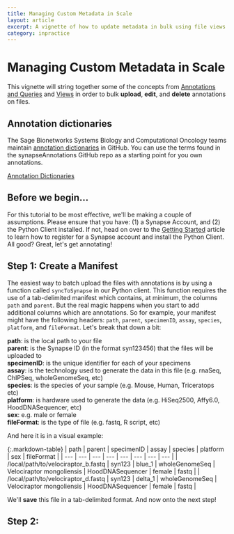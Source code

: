 ```yaml
---
title: Managing Custom Metadata in Scale
layout: article
excerpt: A vignette of how to update metadata in bulk using file views and programmatic clients.
category: inpractice
---
```


# Managing Custom Metadata in Scale

This vignette will string together some of the concepts from [Annotations and Queries](/articles/annotation_and_query.md) and [Views](/articles/views.md) in order to bulk **upload**, **edit**, and **delete** annotations on files. 

## Annotation dictionaries
The Sage Bionetworks Systems Biology and Computational Oncology teams maintain [annotation dictionaries](https://github.com/sage-bionetworks/synapseAnnotations) in GitHub. You can use the terms found in the synapseAnnotations GitHub repo as a starting point for you own annotations.

 <a href="https://github.com/sage-bionetworks/synapseAnnotations" target="_blank" class="btn btn-info btn-lg active" role="button" aria-pressed="true">Annotation Dictionaries</a>

## Before we begin...
For this tutorial to be most effective, we'll be making a couple of assumptions. Please ensure that you have: (1) a Synapse Account, and (2) the Python Client installed. If not, head on over to the [Getting Started](/articles/getting_started.md) article to learn how to register for a Synapse account and install the Python Client. All good? Great, let's get annotating!

## Step 1: Create a Manifest
The easiest way to batch upload the files with annotations is by using a function called `syncToSynapse` in our Python client. This function requires the use of a tab-delimited manifest which contains, at minimum, the columns `path` and `parent`. But the real magic happens when you start to add additional columns which are annotations. So for example, your manifest might have the following headers: `path`, `parent`, `specimenID`, `assay`, `species`, `platform`, and `fileFormat`. Let's break that down a bit:

**path**: is the local path to your file <br>
**parent**: is the Synapse ID (in the format syn123456) that the files will be uploaded to <br>
**specimenID**: is the unique identifier for each of your specimens <br>
**assay**: is the technology used to generate the data in this file (e.g. rnaSeq, ChIPSeq, wholeGenomeSeq, etc) <br>
**species**: is the species of your sample (e.g. Mouse, Human, Triceratops etc) <br>
**platform**: is hardware used to generate the data (e.g. HiSeq2500, Affy6.0, HoodDNASequencer, etc) <br>
**sex**: e.g. male or female <br>
**fileFormat**: is the type of file (e.g. fastq, R script, etc) <br>

And here it is in a visual example: 

{:.markdown-table}
| path | parent | specimenID | assay | species | platform | sex | fileFormat |
| --- | --- | --- | --- | --- | --- | --- | --- |
| /local/path/to/velociraptor_b.fastq | syn123 | blue_1 | wholeGenomeSeq | Velociraptor mongoliensis | HoodDNASequencer | female | fastq |
| /local/path/to/velociraptor_d.fastq | syn123 | delta_1 | wholeGenomeSeq | Velociraptor mongoliensis | HoodDNASequencer | female | fastq |

We'll **save** this file in a tab-delimited format. And now onto the next step!

## Step 2: 